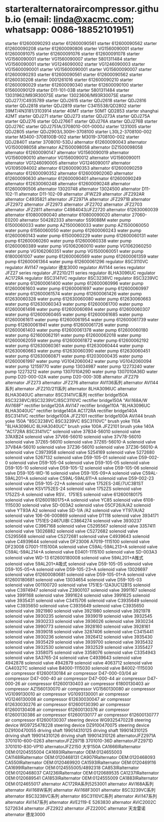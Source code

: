 # starteralternatoraircompressor.github.io (email: linda@xacmc.com; whatsapp: 0086-18852101951)
starter	612600090293
starter	612600090561
starter	612600090562
starter	612600090208
starter	612600090806
starter	VG1560090001
starter	612600091075
starter	612600091076
starter	612600091078
starter	VG1560090001
starter	VG1560090007
starter	5801311484
starter	VG1560090001
starter	VG1246090002
starter	VG1246090003
starter	VG15600090001
starter	VG15600090001
starter	VG15600090007
starter	612600090293
starter	612600090561
starter	612600090562
starter	61260030208
starter	0001261016
starter	612600090210
starter	612600090029
starter	612600090340
starter	612600090100
starter	615600090129
starter	D11-101-03B
starter	5801311484
starter	13031962/M93R3007SE
starter	13023606/M93R3007SE
starter	QDJ277/C4935789
starter	QDJ2615
starter	QDJ2618
starter	QDJ2816
starter	QDJ2818
starter	QDJ2819
starter	C3415538/QD2802
starter	39MT/4N3181/3103914
starter	40MT
starter	50MT QD2853
starter	shanghai 42MT
starter	QDJ271
starter	QDJ273
starter	QDJ273A
starter	QDJ275A
starter	QDJ276
starter	QDJ2766T
starter	QDJ276A
starter	QDJ276B
starter	QDJ276C
starter	QDJ2751A/3708010-001-0000J
starter	1231005
starter	QDJ2805
starter	QDJ2903/L300H-3708100
starter	L30L2-3708100-002
starter	M3400-3708100B-002
starter	M3019-3708100-002
starter	QDJ2840T
starter	3708010-53DJ
alternator	612600090043
alternator	VG1500098058
alternator	AZ1500098058
alternator	DZ1500098058
alternator	612600090147
alternator	VG1560090019
alternator	VG1560090010
alternator	VG1560090012
alternator	VG1560090011
alternator	VG1246090005
alternator	VG1246090017
alternator	VG1095094002
alternator	612600090353
alternator	612600090259
alternator	612600090352
alternator	612600090206D
alternator	612600090630
alternator	612600090401
alternator	612600090249
alternator	612630060248
alternator	612600090248
alternator	612600090506
alternator	13020748
alternator	13024500
alternator	D11-102-11
alternator	D11-102-09
alternator	JFWZ29
alternator	JFZ292AR
alternator	C4935821
alternator	JFZ2971A
alternator	JFZ2971B
alternator	JFZ2972
alternator	JFZ2973
alternator	JFZ2702
alternator	JFZ2703
alternator	JFZ2811
alternator	C4984043/JFZ2720
alternator	612630060039
alternator	610800090040
alternator	610800090020
alternator	27060-E0200
alternator	504282333
alternator	5S9088M
water pump	61500060033
water pump	AZ1500060033
water pump	AZ1500060050
water pump	61560060050
water pump	612600060243
water pump	612600060143
water pump	61500060229
water pump	612600060131
water pump	612600060260
water pump	612600060338
water pump	612600060389
water pump	VG1062060010
water pump	VG1062060250
water pump	VG1062060351
water pump	VG1500060051
water pump	61800061007
water pump	612600060569
water pump	612600061359
water pump	612600061364
water pump	612600061296
regulator	8SC3110VC
regulator	AVI147
regulator	德龙3000
regulator	AVI144 series
regulator	JFZ27 series
regulator	JFZ210/211 series
regulator	8LHA3096UC
regulator	AC172RA
regulator	8SC3141VC
regulator	8SC3238VC
regulator	8SC3239VC
water pump	612600061400
water pump	612600060996
water pump	612600061603
water pump	612600061697
water pump	612600060997
water pump	612600061574
water pump	612600061426
water pump	612630060328
water pump	612630060080
water pump	612630060663
water pump	612630060343
water pump	612600061700
water pump	612600061498
water pump	612600060694
water pump	612600060307
water pump	612600060465
water pump	612600061685
water pump	612600061611
water pump	612600061954
water pump	612600061739
water pump	612600061941
water pump	612600061726
water pump	612600061403
water pump	612600061378
water pump	612600060180
water pump	621600062191
water pump	612600062018
water pump	612600062059
water pump	612600061872
water pump	612600062192
water pump	612630060361
water pump	612630060444
water pump	612630060663
water pump	612630060390
water pump	612630060451
water pump	612630060871
water pump	612030000435
water pump	612600061997
water pump	VG1042060042
water pump	VG1042060094
water pump	12159770
water pump	13034987
water pump	12273240
water pump	12273212
water pump	1307010A29D
water pump	1307010A36D
water pump	D20-000-02A
water pump	D20-000-30B
alternator	JFZ279
alternator	JFZ273
alternator	JFZ276
alternator	AVI136系列
alternator	AVI144系列
alternator	JFZ210/211系列
alternator	8LHA3096UC
alternator	8LHA3040UC
alternator	8SC3141VC系列
rectifier bridge150A	8SC3238VC/8SC3239VC/8SC3110VC
rectifier bridge150A	"AVi168A/W
AVi168F"
rectifier bridge120A	AVi147
rectifier bridge110A	"8LHA3096UC
8LHA3040UC"
rectifier bridge140A	AC172RA
rectifier bridge140A	8SC3141VC
rectifier bridge100A	JFZ2101
rectifier bridge100A	AVi144
brush yoke 150A	"8SC3238VC
8SC3239VC
8SC3110VC"
brush yoke 110A	"8LHA3096UC
8LHA3040UC"
brush yoke 100A	JFZ2101
brush yoke 140A	"AC172RA
8SC3141VC"
solenoid valve	37B34-56010
solenoid valve	37AXB24
solenoid valve	37V66-56010
solenoid valve	37V78-56010
solenoid valve	37Z65-56010
solenoid valve	37Z65-56010-A
solenoid valve	37V84A-56010
solenoid valve	37Z36-56010
solenoid valve	37Z36-56010-A
solenoid valve	C3973958
solenoid valve	5254169
solenoid valve	5272680
solenoid valve	5267132
solenoid valve	D59-105-01
solenoid valve	D59-002-0
solenoid valve	D59-105-04
solenoid valve	D59-105-05
solenoid valve	D59-105-10
solenoid valve	D59-105-12
solenoid valve	D59-105-06
solenoid valve	D59-105-WD-16
solenoid valve	D59-105-09+A
solenoid valve	C59AL-59AL201+A
solenoid valve	C59AL-59AL611+A
solenoid valve	D59-002-23
solenoid valve	D59-105-22+A
solenoid valve	1752ES-24E/7UC3B1ST
solenoid valve	KSV1752ES-24
solenoid valve	1752ZS
solenoid valve	1752ZS-A
solenoid valve	RSV、1751ES
solenoid valve	612600180175
solenoid valve	612600180175+A
solenoid valve	YC85
solenoid valve	6108-1115030
solenoid valve	SD-003A2
solenoid valve	05CF26/A/A2
solenoid valve	YT93A A2
solenoid valve	SD-1/A /A2
solenoid valve	YT97/A/A2
solenoid valve	106-06-000869
solenoid valve	DT118
solenoid valve	3934171
solenoid valve	1751ES-2467UIBI C3864274
solenoid valve	3930237
solenoid valve	C3967168
solenoid valve	C5295567
solenoid valve	3357411
solenoid valve	13026882
solenoid valve	C5272682
solenoid valve	C5295568
solenoid valve	C5272681
solenoid valve	C4939643
solenoid valve	C4939644
solenoid valve	DF23006  A7019-1115100
solenoid valve	DF23008 G7001-1115100A
solenoid valve	C59AL-59AL213+A
solenoid valve	C59AL-59AL214+A
solenoid valve	E0401-1115100
solenoid valve	SD-003A3
solenoid valve	WD-13 612600180008
solenoid valve	59AL201+A推式
solenoid valve	59AL201+A吸式
solenoid valve	D59-105-05
solenoid valve	D59-105-05+A
solenoid valve	D59-105-23+A
solenoid valve	13026697
solenoid valve	612600080681
solenoid valve	D59-105-01+A
solenoid valve	612600180681
solenoid valve	13034654
solenoid valve	D59-105-03
solenoid valve	001100720
solenoid valve	1751ES-12A3UC12B1S
solenoid valve	C3974947
solenoid valve	Z3900107
solenoid valve	3991167
solenoid valve	3991168
solenoid valve	3991624
solenoid valve	3991625
solenoid valve	3935431
solenoid valve	C3415706
solenoid valve	C3935649
solenoid valve	C3935650
solenoid valve	C3935649
solenoid valve	C3935650
solenoid valve	3921980
solenoid valve	3921980
solenoid valve	3921978
solenoid valve	3930235
solenoid valve	3939019
solenoid valve	3932545
solenoid valve	3930233
solenoid valve	3936026
solenoid valve	3930234
solenoid valve	3990773
solenoid valve	3928160
solenoid valve	3928161
solenoid valve	3939018
solenoid valve	3287406
solenoid valve	C3415441
solenoid valve	3930236
solenoid valve	3926412
solenoid valve	3935430
solenoid valve	3935429
solenoid valve	3939700
solenoid valve	3935432
solenoid valve	3932530
solenoid valve	3932529
solenoid valve	3355427
solenoid valve	3358075
solenoid valve	3358076
solenoid valve	C3354943
solenoid valve	SA3765-24
solenoid valve	C4939643
solenoid valve	4942878
solenoid valve	4942879
solenoid valve	4063712
solenoid valve	CA4032TC
solenoid valve	B4000-1115030
solenoid valve	B4002-1115030
air compressor	612600130184
air compressor	D47-000-03/04
air compressor	D47-000-40
air compressor	D47-000-44
air compressor	D47-000-26
air compressor	612600130403
air compressor	61800130403
air compressor	AZ1560130070
air compressor	VG1560130080
air compressor	VG1099130010
air compressor	VG1093130001
air compressor	VG1246130008
air compressor	612630030047
air compressor	612630030276
air compressor	612600130390
air compressor	612600130408
air compressor	612600130376
air compressor	612600130386
air compressor	612600130177
air compressor	612600130777
air compressor	612600130307
steering device	WG9325470228
steering device	WG9725478228
steering device	DZ9100470075
steering device	DZ9100470055
driving shaft	199014310125
driving shaft	199014310125
driving shaft	199014310126
driving shaft	199014310126
alternatorJFZ2971A	3701010-600-0263
alternatorJFZ2971B	3701010-36D
alternatorJFZ2971D	3701010-830-VP10
alternatorJFZ2150	大宇150A
CA1666IRalternator	OEM:01204555004
CA1693IRalternator	OEM:0124655003
CA1148IRalternator	OEM:0120468131
CA907IRalternator	OEM:0120468093
CA550IRalternator	OEM:0120469920
CA1593IRalternator	OEM:0120469116
CA1699IRalternator	OEM:0124555005/4892318
CA853IRalternator	OEM:0120468037
CA1236IRalternator	OEM:0120689535
CA1237IRalternator	OEM:0120689541
CA1853IRalternator	OEM:0124555009
CA1883IRalternator	OEM:0124655017
alternator	AC172RA系列5253001
alternator	AVi168A系列
alternator	AVi168W系列
alternator	AVi168F3001
alternator	8SC3239VC系列
alternator	8SC3238VC系列
alternator	8SC3110VC系列
alternator	AVi147系列
alternator	AVi147系列
alternator	AVE2119-E 5263830
alternator	AViC2002C 5272634
alternator	JFZ2922
alternator	JFZ2200C
alternator	天龙雷诺
alternator	德龙3000
